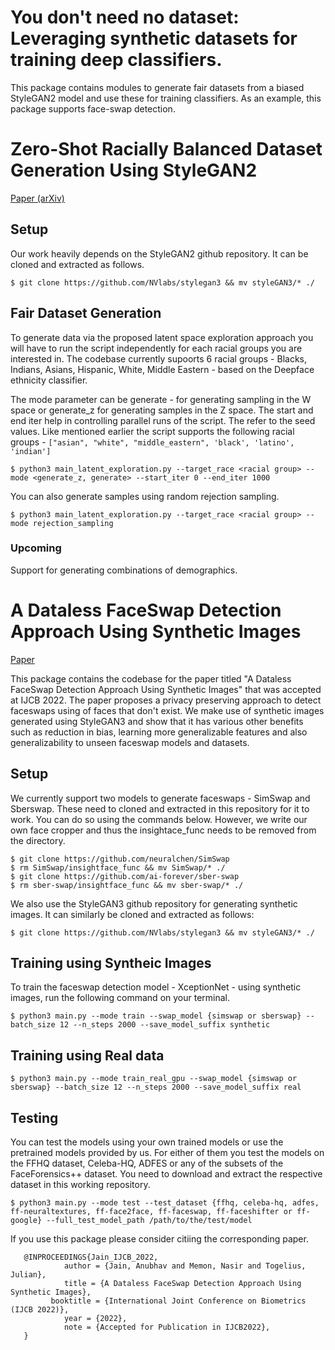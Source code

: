 # You don't need no dataset: Leveraging synthetic datasets for training deep classifiers. 



This package contains modules to generate fair datasets from a biased StyleGAN2 model and use these for training classifiers. As an example, this package supports face-swap detection. 


# Zero-Shot Racially Balanced Dataset Generation Using StyleGAN2

[Paper (arXiv)](https://arxiv.org/pdf/2305.07710)

## Setup 

Our work heavily depends on the StyleGAN2 github repository. It can be cloned and extracted as follows. 

```
$ git clone https://github.com/NVlabs/stylegan3 && mv styleGAN3/* ./
```


## Fair Dataset Generation 



To generate data via the proposed latent space exploration approach you will have to run the script independently for each racial groups you are interested in. The codebase currently supoorts 6 racial groups - Blacks, Indians, Asians, Hispanic, White, Middle Eastern - based on the Deepface ethnicity classifier. 

The mode parameter can be generate - for generating sampling in the W space or generate_z for generating samples in the Z space. The start and end iter help in controlling parallel runs of the script. The refer to the seed values. Like mentioned earlier the script supports the following racial groups - ```["asian", "white", "middle_eastern", 'black', 'latino', 'indian']```

```
$ python3 main_latent_exploration.py --target_race <racial group> --mode <generate_z, generate> --start_iter 0 --end_iter 1000 
```


You can also generate samples using random rejection sampling. 

```
$ python3 main_latent_exploration.py --target_race <racial group> --mode rejection_sampling
```

### Upcoming 
Support for generating combinations of demographics. 

# A Dataless FaceSwap Detection Approach Using Synthetic Images

[Paper](https://ieeexplore.ieee.org/iel7/10007927/10007928/10007967.pdf)


This package contains the codebase for the paper titled "A Dataless FaceSwap Detection Approach Using Synthetic Images" that was accepted at IJCB 2022. The paper proposes a privacy preserving approach to detect faceswaps using of faces that don't exist. We make use of synthetic images generated using StyleGAN3 and show that it has various other benefits such as reduction in bias, learning more generalizable features and also generalizability to unseen faceswap models and datasets. 


## Setup 

We currently support two models to generate faceswaps - SimSwap and Sberswap. These need to cloned and extracted in this repository for it to work. You can do so using the commands below. However, we write our own face cropper and thus the insightace_func needs to be removed from the directory. 

```
$ git clone https://github.com/neuralchen/SimSwap
$ rm SimSwap/insightface_func && mv SimSwap/* ./
$ git clone https://github.com/ai-forever/sber-swap
$ rm sber-swap/insightface_func && mv sber-swap/* ./
```

We also use the StyleGAN3 github repository for generating synthetic images. It can similarly be cloned and extracted as follows: 

```
$ git clone https://github.com/NVlabs/stylegan3 && mv styleGAN3/* ./
```


## Training using Syntheic Images 

To train the faceswap detection model - XceptionNet - using synthetic images, run the following command on your terminal.

```
$ python3 main.py --mode train --swap_model {simswap or sberswap} --batch_size 12 --n_steps 2000 --save_model_suffix synthetic
```


## Training using Real data 

```
$ python3 main.py --mode train_real_gpu --swap_model {simswap or sberswap} --batch_size 12 --n_steps 2000 --save_model_suffix real
```


## Testing

You can test the models using your own trained models or use the pretrained models provided by us. For either of them you test the models on the FFHQ dataset, Celeba-HQ, ADFES or any of the subsets of the FaceForensics++ dataset. You need to download and extract the respective dataset in this working repository. 

```
$ python3 main.py --mode test --test_dataset {ffhq, celeba-hq, adfes, ff-neuraltextures, ff-face2face, ff-faceswap, ff-faceshifter or ff-google} --full_test_model_path /path/to/the/test/model
```



If you use this package please consider citiing the corresponding paper. 

```
   @INPROCEEDINGS{Jain_IJCB_2022,
            author = {Jain, Anubhav and Memon, Nasir and Togelius, Julian},
            title = {A Dataless FaceSwap Detection Approach Using Synthetic Images},
         booktitle = {International Joint Conference on Biometrics (IJCB 2022)},
            year = {2022},
            note = {Accepted for Publication in IJCB2022},
   }
```

